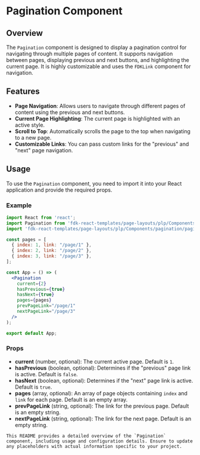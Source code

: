 # Pagination Component

## Overview
The `Pagination` component is designed to display a pagination control for navigating through multiple pages of content. It supports navigation between pages, displaying previous and next buttons, and highlighting the current page. It is highly customizable and uses the `FDKLink` component for navigation.

## Features
- **Page Navigation**: Allows users to navigate through different pages of content using the previous and next buttons.
- **Current Page Highlighting**: The current page is highlighted with an active style.
- **Scroll to Top**: Automatically scrolls the page to the top when navigating to a new page.
- **Customizable Links**: You can pass custom links for the "previous" and "next" page navigation.

## Usage
To use the `Pagination` component, you need to import it into your React application and provide the required props.

### Example
```jsx
import React from 'react';
import Pagination from 'fdk-react-templates/page-layouts/plp/Components/pagination/pagination';
import 'fdk-react-templates/page-layouts/plp/Components/pagination/pagination.css';

const pages = [
  { index: 1, link: "/page/1" },
  { index: 2, link: "/page/2" },
  { index: 3, link: "/page/3" },
];

const App = () => (
  <Pagination
    current={2}
    hasPrevious={true}
    hasNext={true}
    pages={pages}
    prevPageLink="/page/1"
    nextPageLink="/page/3"
  />
);

export default App;

```


### Props
- **current** (number, optional): The current active page. Default is `1`.
- **hasPrevious** (boolean, optional): Determines if the "previous" page link is active. Default is `false`.
- **hasNext** (boolean, optional): Determines if the "next" page link is active. Default is `true`.
- **pages** (array, optional): An array of page objects containing `index` and `link` for each page. Default is an empty array.
- **prevPageLink** (string, optional): The link for the previous page. Default is an empty string.
- **nextPageLink** (string, optional): The link for the next page. Default is an empty string.


```
This README provides a detailed overview of the `Pagination` component, including usage and configuration details. Ensure to update any placeholders with actual information specific to your project.
